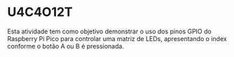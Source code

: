 # U4C4O12T

Esta atividade tem como objetivo demonstrar o uso dos pinos GPIO do Raspberry Pi Pico para controlar uma matriz de LEDs, apresentando o index conforme o botão A ou B é pressionada.